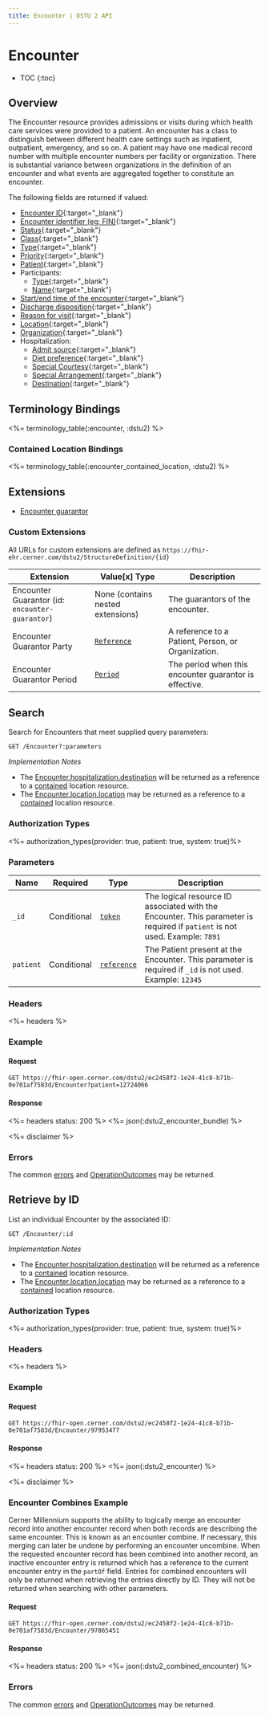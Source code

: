 ```yaml
---
title: Encounter | DSTU 2 API
---
```


# Encounter

* TOC
{:toc}

## Overview

The Encounter resource provides admissions or visits during which health care services were provided to a patient. An encounter has a class to distinguish between different health care settings such as inpatient, outpatient, emergency, and so on. A patient may have one medical record number with multiple encounter numbers per facility or organization. There is substantial variance between organizations in the definition of an encounter and what events are aggregated together to constitute an encounter.

The following fields are returned if valued:

* [Encounter ID](http://hl7.org/fhir/dstu2/resource-definitions.html#Resource.id){:target="_blank"}
* [Encounter identifier (eg: FIN)](http://hl7.org/fhir/DSTU2/encounter-definitions.html#Encounter.identifier){:target="_blank"}
* [Status](http://hl7.org/fhir/DSTU2/encounter-definitions.html#Encounter.status){:target="_blank"}
* [Class](http://hl7.org/fhir/DSTU2/encounter-definitions.html#Encounter.class){:target="_blank"}
* [Type](http://hl7.org/fhir/dstu2/encounter-definitions.html#Encounter.type){:target="_blank"}
* [Priority](http://hl7.org/fhir/dstu2/encounter-definitions.html#Encounter.priority){:target="_blank"}
* [Patient](http://hl7.org/fhir/DSTU2/encounter-definitions.html#Encounter.patient){:target="_blank"}
* Participants:
     * [Type](http://hl7.org/fhir/DSTU2/encounter-definitions.html#Encounter.participant.type){:target="_blank"}
     * [Name](http://hl7.org/fhir/DSTU2/encounter-definitions.html#Encounter.participant.individual){:target="_blank"}
* [Start/end time of the encounter](http://hl7.org/fhir/DSTU2/encounter-definitions.html#Encounter.period){:target="_blank"}
* [Discharge disposition](http://hl7.org/fhir/DSTU2/encounter-definitions.html#Encounter.hospitalization.dischargeDisposition){:target="_blank"}
* [Reason for visit](http://hl7.org/fhir/DSTU2/encounter-definitions.html#Encounter.reason){:target="_blank"}
* [Location](http://hl7.org/fhir/DSTU2/encounter-definitions.html#Encounter.location.location){:target="_blank"}
* [Organization](http://hl7.org/fhir/DSTU2/encounter-definitions.html#Encounter.serviceProvider){:target="_blank"}
* Hospitalization:
   * [Admit source](http://hl7.org/fhir/dstu2/encounter-definitions.html#Encounter.hospitalization.admitSource){:target="_blank"}
   * [Diet preference](http://hl7.org/fhir/dstu2/encounter-definitions.html#Encounter.hospitalization.dietPreference){:target="_blank"}
   * [Special Courtesy](http://hl7.org/fhir/dstu2/encounter-definitions.html#Encounter.hospitalization.specialCourtesy){:target="_blank"}
   * [Special Arrangement](http://hl7.org/fhir/dstu2/encounter-definitions.html#Encounter.hospitalization.specialArrangement){:target="_blank"}
   * [Destination](http://hl7.org/fhir/dstu2/encounter-definitions.html#Encounter.hospitalization.destination){:target="_blank"}

## Terminology Bindings

<%= terminology_table(:encounter, :dstu2) %>

### Contained Location Bindings

<%= terminology_table(:encounter_contained_location, :dstu2) %>


## Extensions

* [Encounter guarantor]

### Custom Extensions

All URLs for custom extensions are defined as `https://fhir-ehr.cerner.com/dstu2/StructureDefinition/{id}`

Extension                                        | Value\[x] Type                                            | Description
-------------------------------------------------|-----------------------------------------------------------|---------------------------------------------------------------------
Encounter Guarantor (id: `encounter-guarantor`)  | None (contains nested extensions)                         | The guarantors of the encounter.
Encounter Guarantor Party                        | [`Reference`](http://hl7.org/fhir/DSTU2/references.html)  | A reference to a Patient, Person, or Organization.
Encounter Guarantor Period                       | [`Period`]                                                | The period when this encounter guarantor is effective.

## Search

Search for Encounters that meet supplied query parameters:

    GET /Encounter?:parameters

_Implementation Notes_

* The [Encounter.hospitalization.destination] will be returned as a reference to a [contained] location resource.
* The [Encounter.location.location] may be returned as a reference to a [contained] location resource.

### Authorization Types

<%= authorization_types(provider: true, patient: true, system: true)%>

### Parameters

 Name      | Required       | Type          | Description
-----------|-----------------|---------------|---------------------------------------------------------------------------
 `_id`     | Conditional     | [`token`]     | The logical resource ID associated with the Encounter. This parameter is required if `patient` is not used. Example: `7891`
 `patient` | Conditional     | [`reference`] | The Patient present at the Encounter. This parameter is required if `_id` is not used. Example: `12345`

### Headers

 <%= headers %>

### Example

#### Request

    GET https://fhir-open.cerner.com/dstu2/ec2458f2-1e24-41c8-b71b-0e701af7583d/Encounter?patient=12724066

#### Response

<%= headers status: 200 %>
<%= json(:dstu2_encounter_bundle) %>

<%= disclaimer %>

### Errors

The common [errors] and [OperationOutcomes] may be returned.

## Retrieve by ID

List an individual Encounter by the associated ID:

    GET /Encounter/:id

_Implementation Notes_

* The [Encounter.hospitalization.destination] will be returned as a reference to a [contained] location resource.
* The [Encounter.location.location] may be returned as a reference to a [contained] location resource.

### Authorization Types

<%= authorization_types(provider: true, patient: true, system: true)%>

### Headers

<%= headers %>

### Example

#### Request

    GET https://fhir-open.cerner.com/dstu2/ec2458f2-1e24-41c8-b71b-0e701af7583d/Encounter/97953477

#### Response

<%= headers status: 200 %>
<%= json(:dstu2_encounter) %>

<%= disclaimer %>

### Encounter Combines Example

Cerner Millennium supports the ability to logically merge an encounter record into another encounter record when both records are describing the same encounter. This is known
as an encounter combine. If necessary, this merging can later be undone by performing an encounter uncombine. When the requested encounter record has been combined into another
record, an inactive encounter entry is returned which has a reference to the current encounter entry in the `partOf` field. Entries for combined encounters will only be returned when retrieving
the entries directly by ID. They will not be returned when searching with other parameters.

#### Request

    GET https://fhir-open.cerner.com/dstu2/ec2458f2-1e24-41c8-b71b-0e701af7583d/Encounter/97865451

#### Response

<%= headers status: 200 %>
<%= json(:dstu2_combined_encounter) %>

### Errors

The common [errors] and [OperationOutcomes] may be returned.

[contained]: http://hl7.org/fhir/DSTU2/references.html#contained
[Encounter.hospitalization.destination]: http://hl7.org/fhir/DSTU2/encounter-definitions.html#Encounter.hospitalization.destination
[Encounter.location.location]: http://hl7.org/fhir/DSTU2/encounter-definitions.html#Encounter.location.location
[`Period`]: http://hl7.org/fhir/DSTU2/datatypes.html#period
[`reference`]: http://hl7.org/fhir/DSTU2/search.html#reference
[`token`]: http://hl7.org/fhir/DSTU2/search.html#token
[errors]: ../../#client-errors
[OperationOutcomes]: ../../#operation-outcomes
[Encounter guarantor]: ../../#custom-extensions
